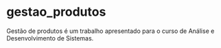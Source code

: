 # gestao_produtos
Gestão de produtos é um trabalho apresentado para o curso de Análise e Desenvolvimento de Sistemas.
